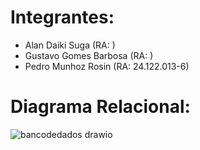 # Integrantes:
- Alan Daiki Suga (RA: )
- Gustavo Gomes Barbosa (RA: )
- Pedro Munhoz Rosin (RA: 24.122.013-6)

# Diagrama Relacional:
![bancodedados drawio](https://github.com/pedromr10/BancoDados/assets/114040568/1978c523-2bc7-4bac-8e0b-67f3b6cc2f48)
